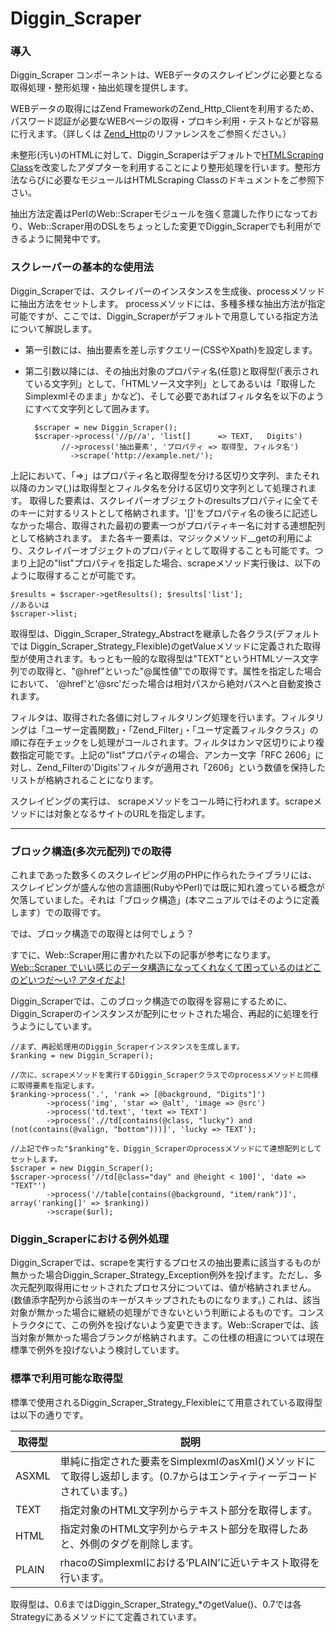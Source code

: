 Diggin_Scraper
==============

### 導入 ###

Diggin_Scraper コンポーネントは、WEBデータのスクレイピングに必要となる取得処理・整形処理・抽出処理を提供します。

WEBデータの取得にはZend FrameworkのZend_Http_Clientを利用するため、パスワード認証が必要なWEBページの取得・プロキシ利用・テストなどが容易に行えます。（詳しくは [Zend_Http](http://framework.zend.com/manual/ja/zend.http.html)のリファレンスをご参照ください。）

未整形(汚い)のHTMLに対して、Diggin_Scraperはデフォルトで[HTMLScraping Class](http://www.rcdtokyo.com/etc/htmlscraping/)を改変したアダプターを利用することにより整形処理を行います。整形方法ならびに必要なモジュールはHTMLScraping Classのドキュメントをご参照下さい。

抽出方法定義はPerlのWeb::Scraperモジュールを強く意識した作りになっており、Web::Scraper用のDSLをちょっとした変更でDiggin_Scraperでも利用ができるように開発中です。

### スクレーパーの基本的な使用法 ###

Diggin_Scraperでは、スクレイパーのインスタンスを生成後、processメソッドに抽出方法をセットします。
processメソッドには、多種多様な抽出方法が指定可能ですが、ここでは、Diggin_Scraperがデフォルトで用意している指定方法について解説します。

- 第一引数には、抽出要素を差し示すクエリー(CSSやXpath)を設定します。
- 第二引数以降には、その抽出対象のプロパティ名(任意)と取得型(「表示されている文字列」として、「HTMLソース文字列」としてあるいは「取得したSimplexmlそのまま」かなど)、そして必要であればフィルタ名を以下のようにすべて文字列として囲みます。

        $scraper = new Diggin_Scraper();
        $scraper->process('//p//a', 'list[]      => TEXT,   Digits') 
              //->process('抽出要素', 'プロパティ => 取得型, フィルタ名') 
                ->scrape('http://example.net/');

上記において、「=>」はプロパティ名と取得型を分ける区切り文字列、またそれ以降のカンマ(,)は取得型とフィルタ名を分ける区切り文字列として処理されます。
取得した要素は、スクレイパーオブジェクトのresultsプロパティに全てそのキーに対するリストとして格納されます。'[]'をプロパティ名の後ろに記述しなかった場合、取得された最初の要素一つがプロパティキー名に対する連想配列として格納されます。
また各キー要素は、マジックメソッド__getの利用により、スクレイパーオブジェクトのプロパティとして取得することも可能です。つまり上記の"list"プロパティを指定した場合、scrapeメソッド実行後は、以下のように取得することが可能です。

    $results = $scraper->getResults(); $results['list'];
    //あるいは
    $scraper->list;

取得型は、Diggin_Scraper_Strategy_Abstractを継承した各クラス(デフォルトでは Diggin_Scraper_Strategy_Flexible)のgetValueメソッドに定義された取得型が使用されます。もっとも一般的な取得型は"TEXT"というHTMLソース文字列での取得と、"@href"といった"@属性値"での取得です。属性を指定した場合において、 '@href'と'@src'だった場合は相対パスから絶対パスへと自動変換されます。

フィルタは、取得された各値に対しフィルタリング処理を行います。フィルタリングは「ユーザー定義関数」・「Zend_Filter」・「ユーザ定義フィルタクラス」の順に存在チェックをし処理がコールされます。フィルタはカンマ区切りにより複数指定可能です。上記の"list"プロパティの場合、アンカー文字「RFC 2606」に対し、Zend_Filterの'Digits'フィルタが適用され「2606」という数値を保持したリストが格納されることになります。

スクレイピングの実行は、 scrapeメソッドをコール時に行われます。scrapeメソッドには対象となるサイトのURLを指定します。

---

### ブロック構造(多次元配列)での取得 ###

これまであった数多くのスクレイピング用のPHPに作られたライブラリには、スクレイピングが盛んな他の言語圏(RubyやPerl)では既に知れ渡っている概念が欠落していました。それは「ブロック構造」(本マニュアルではそのように定義します）での取得です。

では、ブロック構造での取得とは何でしょう？

すでに、Web::Scraper用に書かれた以下の記事が参考になります。
[Web::Scraper でいい感じのデータ構造になってくれなくて困っているのはどこのどいつだ〜い? アタイだよ!](http://en.yummy.stripper.jp/?eid=800109)

Diggin_Scraperでは、このブロック構造での取得を容易にするために、Diggin_Scraperのインスタンスが配列にセットされた場合、再起的に処理を行うようにしています。

    //まず、再起処理用のDiggin_Scraperインスタンスを生成します。
    $ranking = new Diggin_Scraper();

    //次に、scrapeメソッドを実行するDiggin_Scraperクラスでのprocessメソッドと同様に取得要素を指定します。
    $ranking->process('.', 'rank => [@background, "Digits"]')
            ->process('img', 'star => @alt', 'image => @src')
            ->process('td.text', 'text => TEXT')
            ->process('.//td[contains(@class, "lucky") and (not(contains(@valign, "bottom")))]', 'lucky => TEXT');

    //上記で作った"$ranking"を、Diggin_Scraperのprocessメソッドにて連想配列としてセットします。
    $scraper = new Diggin_Scraper();
    $scraper->process('//td[@class="day" and @height < 100]', 'date => "TEXT"')
            ->process('//table[contains(@background, "item/rank")]', array('ranking[]' => $ranking))
            ->scrape($url);

### Diggin_Scraperにおける例外処理 ###

Diggin_Scraperでは、scrapeを実行するプロセスの抽出要素に該当するものが無かった場合Diggin_Scraper_Strategy_Exception例外を投げます。ただし、多次元配列取得用にセットされたプロセス分については、値が格納されません。(数値添字配列から該当のキーがスキップされたものになります。)
これは、該当対象が無かった場合に継続の処理ができないという判断によるものです。コンストラクタにて、この例外を投げないよう変更できます。Web::Scraperでは、該当対象が無かった場合ブランクが格納されます。この仕様の相違については現在標準で例外を投げないよう検討しています。

### 標準で利用可能な取得型 ###

標準で使用されるDiggin_Scraper_Strategy_Flexibleにて用意されている取得型は以下の通りです。

取得型        | 説明
------------- | -------------
ASXML         | 単純に指定された要素をSimplexmlのasXml()メソッドにて取得し返却します。(0.7からはエンティティーデコードされています。)
TEXT          | 指定対象のHTML文字列からテキスト部分を取得します。
HTML          | 指定対象のHTML文字列からテキスト部分を取得したあと、外側のタグを削除します。
PLAIN         | rhacoのSimplexmlにおける’PLAIN’に近いテキスト取得を行います。

取得型は、0.6まではDiggin_Scraper_Strategy_*のgetValue()、0.7では各Strategyにあるメソッドにて定義されています。
